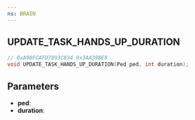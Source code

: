 ```yaml
---
ns: BRAIN
---
```

## UPDATE_TASK_HANDS_UP_DURATION

```c
// 0xA98FCAFD7893C834 0x3AA39BE9
void UPDATE_TASK_HANDS_UP_DURATION(Ped ped, int duration);
```


## Parameters
* **ped**: 
* **duration**: 

